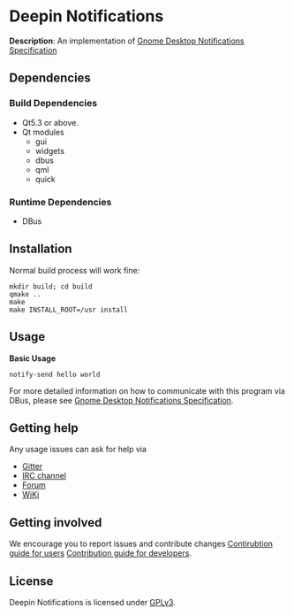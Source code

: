 # Deepin Notifications

**Description**:  An implementation of [Gnome Desktop Notifications Specification](https://developer.gnome.org/notification-spec/)


## Dependencies

### Build Dependencies

- Qt5.3 or above.
- Qt modules
    - gui
    - widgets
    - dbus
    - qml
    - quick

### Runtime Dependencies

- DBus

## Installation

Normal build process will work fine:
```
mkdir build; cd build
qmake ..
make
make INSTALL_ROOT=/usr install
```

## Usage

**Basic Usage**
```
notify-send hello world
```

For more detailed information on how to communicate with this program via DBus, please see [Gnome Desktop Notifications Specification](https://developer.gnome.org/notification-spec/).

## Getting help

Any usage issues can ask for help via

* [Gitter](https://gitter.im/orgs/linuxdeepin/rooms)
* [IRC channel](https://webchat.freenode.net/?channels=deepin)
* [Forum](https://bbs.deepin.org)
* [WiKi](http://wiki.deepin.org/)

## Getting involved

We encourage you to report issues and contribute changes
[Contirubtion guide for users](http://wiki.deepin.org/index.php?title=Contribution_Guidelines_for_Users)
[Contribution guide for developers](http://wiki.deepin.org/index.php?title=Contribution_Guidelines_for_Developers).

## License

Deepin Notifications is licensed under [GPLv3](LICENSE).
